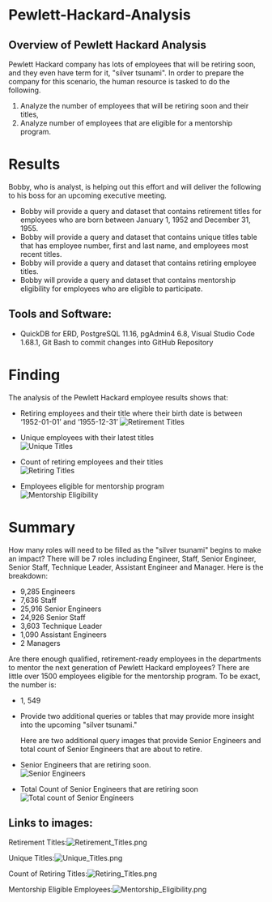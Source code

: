 # Pewlett-Hackard-Analysis

## Overview of Pewlett Hackard Analysis
Pewlett Hackard company has lots of employees that will be retiring soon, and they even have term for it, "silver tsunami". In order to prepare the company for this scenario, the human resource is tasked to do the following.
1.	Analyze the number of employees that will be retiring soon and their titles, 
2.	Analyze number of employees that are eligible for a mentorship program. 

# Results
Bobby, who is analyst, is helping out this effort and will deliver the following to his boss for an upcoming executive meeting.
- Bobby will provide a query and dataset that contains retirement titles for employees who are born between January 1, 1952 and December 31, 1955.
- Bobby will provide a query and dataset that contains unique titles table that has employee number, first and last name, and employees most recent titles.
- Bobby will provide a query and dataset that contains retiring employee titles. 
- Bobby will provide a query and dataset that contains mentorship eligibility for employees who are eligible to participate.

## Tools and Software: 
- QuickDB for ERD, PostgreSQL 11.16, pgAdmin4 6.8, Visual Studio Code 1.68.1, Git Bash to commit changes into GitHub Repository


# Finding

The analysis of the Pewlett Hackard employee results shows that:
-  Retiring employees and their title where their birth date is between ‘1952-01-01’ and ‘1955-12-31’
 ![Retirement Titles](/Resources/Retirement_Titles.png)<br>

-  Unique employees with their latest titles<br>
 ![Unique Titles](/Resources/Unique_Titles.png)<br>

-  Count of retiring employees and their titles<br>
![Retiring Titles](/Resources/Retiring_Titles.png)<br>

- Employees eligible for mentorship program<br>
![Mentorship Eligibility](/Resources/Mentorship_Eligibility.png)<br>


# Summary

How many roles will need to be filled as the "silver tsunami" begins to make an impact?
There will be 7 roles including Engineer, Staff, Senior Engineer, Senior Staff, Technique Leader, Assistant Engineer and Manager. Here is the breakdown:
 -	9,285 Engineers
 -	7,636 Staff
 -	25,916 Senior Engineers
 -	24,926 Senior Staff
 -	3,603 Technique Leader
 -	1,090 Assistant Engineers
 -	2 Managers

Are there enough qualified, retirement-ready employees in the departments to mentor the next generation of Pewlett Hackard employees?
There are little over 1500 employees eligible for the mentorship program. To be exact, the number is:
 -	1, 549
 
- Provide two additional queries or tables that may provide more insight into the upcoming "silver tsunami."
  
  Here are two additional query images that provide Senior Engineers and total count of Senior Engineers that are about to retire.<br>
  
-  Senior Engineers that are retiring soon.<br>
  ![Senior Engineers](/Resources/Senior_Engineers.png)<br>

- Total Count of Senior Engineers that are retiring soon<br>
  ![Total count of Senior Engineers](/Resources/Total_Senior_Engineer.png)<br>


## Links to images:
Retirement Titles:![Retirement_Titles.png](https://github.com/bariir/Pewlett-Hackard-Analysis/tree/main/Resources/Retirement_Titles.png?raw=true)

Unique Titles:![Unique_Titles.png](https://github.com/bariir/Pewlett-Hackard-Analysis/tree/main/Resources/Unique_Titles.png?raw=true)

Count of Retiring Titles:![Retiring_Titles.png](https://github.com/bariir/Pewlett-Hackard-Analysis/tree/main/Resources/Retiring_Titles.png?raw=true)

Mentorship Eligible Employees:![Mentorship_Eligibility.png](https://github.com/bariir/Pewlett-Hackard-Analysis/tree/main/Resources/Mentorship_Eligibility.png?raw=true)

